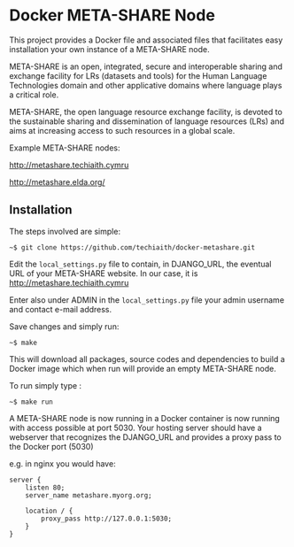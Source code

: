 # Docker META-SHARE Node

This project provides a Docker file and associated files that facilitates easy installation your own instance of a META-SHARE node. 

META-SHARE is an open, integrated, secure and interoperable sharing and exchange facility for LRs (datasets and tools) for the Human Language Technologies domain and other applicative domains where language plays a critical role.

META-SHARE, the open language resource exchange facility, is devoted to the sustainable sharing and dissemination of language resources (LRs) and aims at increasing access to such resources in a global scale.

Example META-SHARE nodes:

http://metashare.techiaith.cymru

http://metashare.elda.org/


## Installation

The steps involved are simple:

`~$ git clone https://github.com/techiaith/docker-metashare.git`

Edit the `local_settings.py` file to contain, in DJANGO_URL, the eventual URL of your META-SHARE website. In our case, it is http://metashare.techiaith.cymru

Enter also under ADMIN in the `local_settings.py` file your admin username and contact e-mail address.

Save changes and simply run:

`~$ make`

This will download all packages, source codes and dependencies to build a Docker image which when run will provide an empty META-SHARE node. 

To run simply type :

`~$ make run`

A META-SHARE node is now running in a Docker container is now running with access possible at port 5030. Your hosting server should have a webserver that recognizes the DJANGO_URL and provides a proxy pass to the Docker port (5030)

e.g. in nginx you would have:

```
server {
    listen 80;
    server_name metashare.myorg.org;
    
    location / {
        proxy_pass http://127.0.0.1:5030;
    }
}
```




